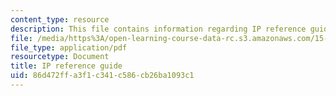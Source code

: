 ```yaml
---
content_type: resource
description: This file contains information regarding IP reference guide.
file: /media/https%3A/open-learning-course-data-rc.s3.amazonaws.com/15-053-optimization-methods-in-management-science-spring-2013/86d472ffa3f1c341c586cb26ba1093c1_MIT15_053S13_iprefguide.pdf
file_type: application/pdf
resourcetype: Document
title: IP reference guide
uid: 86d472ff-a3f1-c341-c586-cb26ba1093c1
---
```

